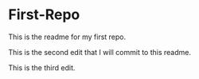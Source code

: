 # First-Repo

This is the readme for my first repo. 

This is the second edit that I will commit to this readme.

This is the third edit.
